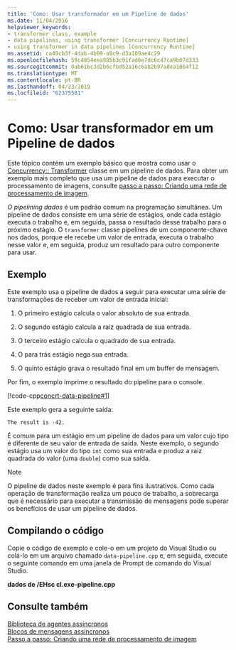 ```yaml
---
title: 'Como: Usar transformador em um Pipeline de dados'
ms.date: 11/04/2016
helpviewer_keywords:
- transformer class, example
- data pipelines, using transformer [Concurrency Runtime]
- using transformer in data pipelines [Concurrency Runtime]
ms.assetid: ca49cb3f-4dab-4b09-a9c9-d3a109ae4c29
ms.openlocfilehash: 59c4854eea985b3c91fad6e7dc6c47ca9b07d333
ms.sourcegitcommit: 0ab61bc3d2b6cfbd52a16c6ab2b97a8ea1864f12
ms.translationtype: MT
ms.contentlocale: pt-BR
ms.lasthandoff: 04/23/2019
ms.locfileid: "62375581"
---
```

# <a name="how-to-use-transformer-in-a-data-pipeline"></a>Como: Usar transformador em um Pipeline de dados

Este tópico contém um exemplo básico que mostra como usar o [Concurrency:: Transformer](../../parallel/concrt/reference/transformer-class.md) classe em um pipeline de dados. Para obter um exemplo mais completo que usa um pipeline de dados para executar o processamento de imagens, consulte [passo a passo: Criando uma rede de processamento de imagem](../../parallel/concrt/walkthrough-creating-an-image-processing-network.md).

*O pipelining dados* é um padrão comum na programação simultânea. Um pipeline de dados consiste em uma série de estágios, onde cada estágio executa o trabalho e, em seguida, passa o resultado desse trabalho para o próximo estágio. O `transformer` classe pipelines de um componente-chave nos dados, porque ele recebe um valor de entrada, executa o trabalho nesse valor e, em seguida, produz um resultado para outro componente para usar.

## <a name="example"></a>Exemplo

Este exemplo usa o pipeline de dados a seguir para executar uma série de transformações de receber um valor de entrada inicial:

1. O primeiro estágio calcula o valor absoluto de sua entrada.

1. O segundo estágio calcula a raiz quadrada de sua entrada.

1. O terceiro estágio calcula o quadrado de sua entrada.

1. O para trás estágio nega sua entrada.

1. O quinto estágio grava o resultado final em um buffer de mensagem.

Por fim, o exemplo imprime o resultado do pipeline para o console.

[!code-cpp[concrt-data-pipeline#1](../../parallel/concrt/codesnippet/cpp/how-to-use-transformer-in-a-data-pipeline_1.cpp)]

Este exemplo gera a seguinte saída:

```Output
The result is -42.
```

É comum para um estágio em um pipeline de dados para um valor cujo tipo é diferente de seu valor de entrada de saída. Neste exemplo, o segundo estágio usa um valor do tipo `int` como sua entrada e produz a raiz quadrada do valor (uma `double`) como sua saída.

> [!NOTE]
>  O pipeline de dados neste exemplo é para fins ilustrativos. Como cada operação de transformação realiza um pouco de trabalho, a sobrecarga que é necessário para executar a transmissão de mensagens pode superar os benefícios de usar um pipeline de dados.

## <a name="compiling-the-code"></a>Compilando o código

Copie o código de exemplo e cole-o em um projeto do Visual Studio ou colá-lo em um arquivo chamado `data-pipeline.cpp` e, em seguida, execute o seguinte comando em uma janela de Prompt de comando do Visual Studio.

**dados de /EHsc cl.exe-pipeline.cpp**

## <a name="see-also"></a>Consulte também

[Biblioteca de agentes assíncronos](../../parallel/concrt/asynchronous-agents-library.md)<br/>
[Blocos de mensagens assíncronos](../../parallel/concrt/asynchronous-message-blocks.md)<br/>
[Passo a passo: Criando uma rede de processamento de imagem](../../parallel/concrt/walkthrough-creating-an-image-processing-network.md)
